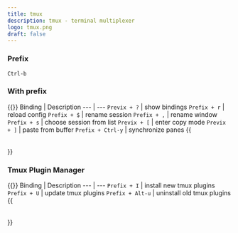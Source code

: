 ```yaml
---
title: tmux
description: tmux - terminal multiplexer
logo: tmux.png
draft: false
---
```

### Prefix
`Ctrl-b`

### With prefix
{{<table>}}
Binding | Description
--- | ---
`Previx + ?` | show bindings
`Prefix + r` | reload config
`Prefix + $` | rename session
`Prefix + ,` | rename window
`Prefix + s` | choose session from list
`Previx + [` | enter copy mode
`Previx + ]` | paste from buffer
`Prefix + Ctrl-y` | synchronize panes
{{</table>}}

### Tmux Plugin Manager
{{<table>}}
Binding | Description
--- | ---
`Prefix + I` | install new tmux plugins
`Prefix + U` | update tmux plugins
`Prefix + Alt-u` | uninstall old tmux plugins
{{</table>}}
